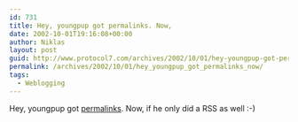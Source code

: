 ```yaml
---
id: 731
title: Hey, youngpup got permalinks. Now,
date: 2002-10-01T19:16:08+00:00
author: Niklas
layout: post
guid: http://www.protocol7.com/archives/2002/10/01/hey-youngpup-got-permalinks-now/
permalink: /archives/2002/10/01/hey_youngpup_got_permalinks_now/
tags:
  - Weblogging
---
```

<div class='microid-18260a339f2f09c808eb0e011f795c0fe3da0fe5'>
  <p>
    Hey, youngpup got <a href="http://www.youngpup.net/?request=/news/2002-9.xml#2002-09-23-1">permalinks</a>. Now, if he only did a RSS as well :-)
  </p>
</div>